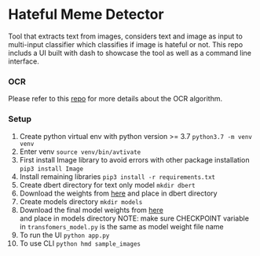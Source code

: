 # Hateful Meme Detector

Tool that extracts text from images, considers text and image as input to multi-input classifier which classifies if image is hateful or not. This repo includs a UI built with dash to showcase the tool as well as a command line interface.

### OCR

Please refer to this [repo](https://github.com/RishabhGhora/OCR) for more details about the OCR algorithm.

### Setup

1. Create python virtual env with python version >= 3.7 `python3.7 -m venv venv`
2. Enter venv `source venv/bin/avtivate`
3. First install Image library to avoid errors with other package installation `pip3 install Image`
4. Install remaining libraries `pip3 install -r requirements.txt`
5. Create dbert directory for text only model `mkdir dbert`
6. Download the weights from [here](https://drive.google.com/drive/folders/1CL-QO4-o5W1ZdDK721CvkCfAXWGXc0ws?usp=sharing) and place in dbert directory
7. Create models directory `mkdir models`
8. Download the final model weights from [here](https://drive.google.com/drive/folders/1Q7845UwHYhQztt_FUXlgRbuiTrVTV9No?usp=sharing)<br /> and place in models directory
   NOTE: make sure CHECKPOINT variable in `transfomers_model.py` is the same as model weight file name
9. To run the UI `python app.py`
10. To use CLI `python hmd sample_images`
